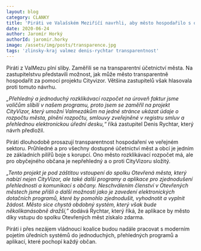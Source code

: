 ```yaml
---
layout: blog
category: CLANKY
title: 'Piráti ve Valašském Meziříčí navrhli, aby město hospodařilo s otevřeným účetnictvím'
date: 2020-06-24
author: Jaromír Horký
authorId: jaromir.horky
image: /assets/img/posts/transparence.jpg
tags: 'zlinsky-kraj valmez denis-rychtar transparentnost'
---
```

Piráti z ValMezu plní sliby. Zaměřili se na transparentní účetnictví města. Na zastupitelstvu představili možnost, jak může město transparentně hospodařit za pomocí projektu Cityvizor. Většina zastupitelů však hlasovala proti tomuto návrhu.

*„Přehledný a jednoduchý rozklikávací rozpočet na úroveň faktur jsme voličům slíbili v našem programu, proto jsem se zaměřil na projekt CityVizor, který umožní Valmezákům na jedné stránce ukázat údaje o rozpočtu města, plnění rozpočtu, smlouvy zveřejněné v registru smluv a přehlednou elektronickou úřední desku,“* říká zastupitel Denis Rychtar, který návrh předložil.

Piráti dlouhodobě prosazují transparentnost hospodaření ve veřejném sektoru. Průhledné a pro všechny dostupné účetnictví měst a obcí je jedním ze základních pilířů boje s korupcí. Ono město rozklikávací rozpočet má, ale pro obyčejného občana je nepřehledný a o proti CityVizoru složitý.

*„Tento projekt je pod záštitou vstoupení do spolku Otevřená města, který nabízí nejen CityVizor, ale také další programy a aplikace pro zjednodušení přehlednosti a komunikací s občany. Neschválením členství v Otevřených městech jsme přišli o další možnosti jako je zavedení elektronických dotačních programů, které by pomohlo zjednodušit, vyhodnotit a vyplnit žádost. Město sice chystá obdobný systém, který však bude několikanásobně dražší,”* dodává Rychtar, který říká, že aplikace by město díky vstupu do spolku Otevřených měst získalo zdarma.

Piráti i přes nezájem vládnoucí koalice budou nadále pracovat s moderním pojetím úředních systémů do jednoduchých, přehledných programů a aplikací, které pochopí každý občan.
